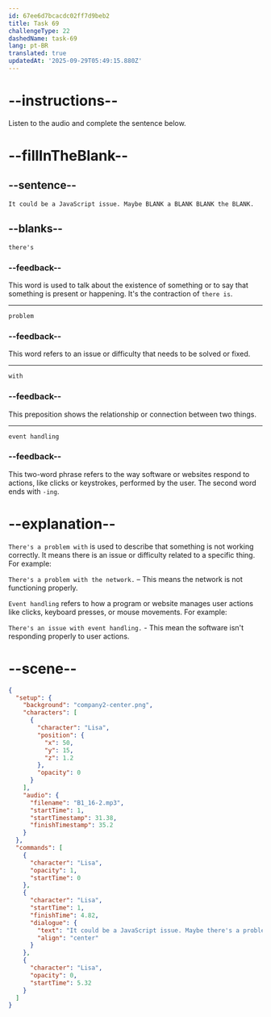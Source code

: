 ```yaml
---
id: 67ee6d7bcacdc02ff7d9beb2
title: Task 69
challengeType: 22
dashedName: task-69
lang: pt-BR
translated: true
updatedAt: '2025-09-29T05:49:15.880Z'
---
```


<!-- (Audio) Lisa: It could be a JavaScript issue. Maybe there's a problem with the event handling. -->

# --instructions--

Listen to the audio and complete the sentence below.

# --fillInTheBlank--

## --sentence--

`It could be a JavaScript issue. Maybe BLANK a BLANK BLANK the BLANK.`

## --blanks--

`there's`

### --feedback--

This word is used to talk about the existence of something or to say that something is present or happening. It's the contraction of `there is`.

---

`problem`

### --feedback--

This word refers to an issue or difficulty that needs to be solved or fixed.

---

`with`

### --feedback--

This preposition shows the relationship or connection between two things.

---

`event handling`

### --feedback--

This two-word phrase refers to the way software or websites respond to actions, like clicks or keystrokes, performed by the user. The second word ends with `-ing`.

# --explanation--

`There's a problem with` is used to describe that something is not working correctly. It means there is an issue or difficulty related to a specific thing. For example:

`There's a problem with the network.` – This means the network is not functioning properly.

`Event handling` refers to how a program or website manages user actions like clicks, keyboard presses, or mouse movements. For example:

`There's an issue with event handling.` - This mean the software isn't responding properly to user actions.

# --scene--

```json
{
  "setup": {
    "background": "company2-center.png",
    "characters": [
      {
        "character": "Lisa",
        "position": {
          "x": 50,
          "y": 15,
          "z": 1.2
        },
        "opacity": 0
      }
    ],
    "audio": {
      "filename": "B1_16-2.mp3",
      "startTime": 1,
      "startTimestamp": 31.38,
      "finishTimestamp": 35.2
    }
  },
  "commands": [
    {
      "character": "Lisa",
      "opacity": 1,
      "startTime": 0
    },
    {
      "character": "Lisa",
      "startTime": 1,
      "finishTime": 4.82,
      "dialogue": {
        "text": "It could be a JavaScript issue. Maybe there's a problem with the event handling.",
        "align": "center"
      }
    },
    {
      "character": "Lisa",
      "opacity": 0,
      "startTime": 5.32
    }
  ]
}
```

